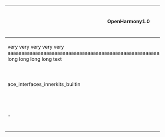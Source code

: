 | OpenHarmony1.0        | OpenHarmony1.1.0                         | 优化方式 |
| ------------------------------------------------------- | ---------------------------------------- | -------- |
| very very very very very aaaaaaaaaaaaaaaaaaaaaaaaaaaaaaaaaaaaaaaaaaaaaaaaaaaaaaaaaaaaaaaaaaaaaaaaaaaaaaaaaaalonng long long long long text         | ace_engine_lite                          | 仓名变更 |
| ace_interfaces_innerkits_builtin                        | -                                        | 只读归档 |
| -                                                       | ai_engine                                | 新增组件 |




<style>
table th:first-of-type {
    width: 4cm;
}
</style>